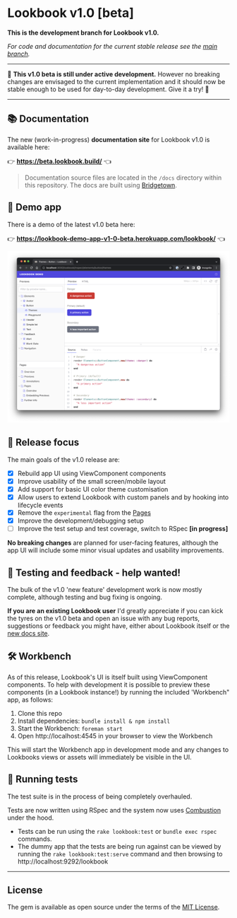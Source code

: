 # Lookbook v1.0 [beta]

**This is the development branch for Lookbook v1.0.**

_For code and documentation for the current stable release see the [main branch](https://github.com/allmarkedup/lookbook/tree/main)._

---

📣 **This v1.0 beta is still under active development.** However no breaking changes are envisaged to the current implementation and it should now be stable enough to be used for day-to-day development. Give it a try! 🎉

---
 
## 📚 Documentation

The new (work-in-progress) **documentation site** for Lookbook v1.0 is available here:

👉 **https://beta.lookbook.build/** 👈

> Documentation source files are located in the `/docs` directory within this repository. The docs are built using [Bridgetown](https://www.bridgetownrb.com/).

## 🚀 Demo app

There is a demo of the latest v1.0 beta here:

👉 **https://lookbook-demo-app-v1-0-beta.herokuapp.com/lookbook/** 👈

[![Lookbook UI](.github/assets/lookbook_screenshot_v1.0_beta.png)](https://lookbook-demo-app-v1-0-beta.herokuapp.com/lookbook/)


## 🔎 Release focus

The main goals of the v1.0 release are:

- [x] Rebuild app UI using ViewComponent components
- [x] Improve usability of the small screen/mobile layout
- [x] Add support for basic UI color theme customisation
- [x] Allow users to extend Lookbook with custom panels and by hooking into lifecycle events
- [x] Remove the `experimental` flag from the [Pages](https://github.com/allmarkedup/lookbook#pages)
- [x] Improve the development/debugging setup
- [ ] Improve the test setup and test coverage, switch to RSpec **[in progress]**

**No breaking changes** are planned for user-facing features, although the app UI will include some minor visual updates and usability improvements.

## 👋 Testing and feedback - help wanted!

The bulk of the v1.0 'new feature' development work is now mostly complete, although testing and bug fixing is ongoing.

**If you are an existing Lookbook user** I'd greatly appreciate if you can kick the tyres on the v1.0 beta and open an issue with any bug reports, suggestions or feedback you might have, either about Lookbook itself or the [new docs site](https://lookbook-docs-v1-beta.netlify.app/).

## 🛠 Workbench

As of this release, Lookbook's UI is itself built using ViewComponent components. To help with development it is possible to preview these components (in a Lookbook instance!) by running the included 'Workbench" app, as follows:

1. Clone this repo
2. Install dependencies: `bundle install & npm install`
3. Start the Workbench: `foreman start`
4. Open http://localhost:4545 in your browser to view the Workbench

This will start the Workbench app in development mode and any changes to Lookbooks views or assets will immediately be visible in the UI.


## 🚦 Running tests

The test suite is in the process of being completely overhauled.

Tests are now written using RSpec and the system now uses [Combustion](https://github.com/pat/combustion) under the hood.

- Tests can be run using the `rake lookbook:test` or `bundle exec rspec` commands.
- The dummy app that the tests are being run against can be viewed by running the `rake lookbook:test:serve` command and then browsing to http://localhost:9292/lookbook


---

## License

The gem is available as open source under the terms of the [MIT License](https://opensource.org/licenses/MIT).
